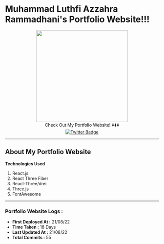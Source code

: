 # Muhammad Luthfi Azzahra Rammadhani's Portfolio Website!!!



<div align='center'>
  <img src='https://media.giphy.com/media/13HBDT4QSTpveU/giphy.gif' width='300px'>
</div>

  <div align='center'>Check Out My Portfolio Website! ⬇️⬇️⬇️</div>

<div id="count" align="center">
  
  <a href='https://muhluthfiar.vercel.app'>
    <img src="https://img.shields.io/badge/Website-brightgreen?style=for-the-badge&logo=web&logoColor=white" alt="Twitter Badge"/>
  </a>
</div>

---
## About My Portfolio Website

**Technologies Used**
 1. React.js
 2. React Three Fiber
 3. React-Three/drei
 4. Three.js
 5. FontAwesome


---

### Portfolio Website Logs :
 - **First Deployed At :** 21/08/22
 - **Time Taken :** 18 Days
 - **Last Updated At :** 21/08/22
 - **Total Commits :** 55
